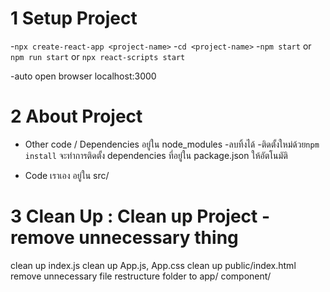 # 1 Setup Project

-`npx create-react-app <project-name>`
-`cd <project-name>`
-`npm start` or `npm run start` or `npx react-scripts start`

-auto open browser localhost:3000

# 2 About Project

- Other code / Dependencies อยู่ใน node_modules
    -ลบทิ้งได้
    -ติดตั้งใหม่ด้วย`npm install` จะทำการติดตั้ง
    dependencies ที่อยู่ใน package.json ให้อัตโนมัติ

-   Code เราเอง อยู่ใน src/

# 3 Clean Up : Clean up Project - remove unnecessary thing
clean up index.js
clean up App.js, App.css
clean up public/index.html
remove unnecessary file
restructure folder to app/ component/
